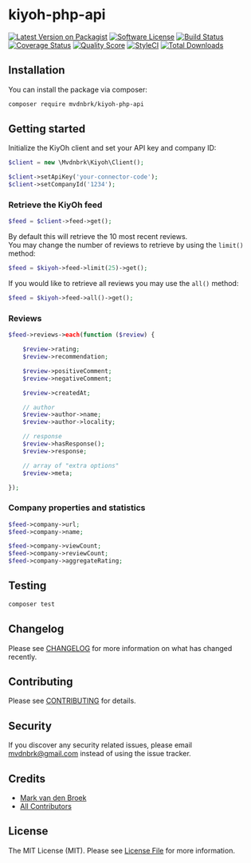 # kiyoh-php-api

[![Latest Version on Packagist][ico-version]][link-packagist]
[![Software License][ico-license]](LICENSE.md)
[![Build Status][ico-travis]][link-travis]
[![Coverage Status][ico-scrutinizer]][link-scrutinizer]
[![Quality Score][ico-code-quality]][link-code-quality]
[![StyleCI][ico-style-ci]][link-style-ci]
[![Total Downloads][ico-downloads]][link-downloads]

## Installation

You can install the package via composer:

```bash
composer require mvdnbrk/kiyoh-php-api
```

## Getting started

Initialize the KiyOh client and set your API key and company ID:

``` php
$client = new \Mvdnbrk\Kiyoh\Client();

$client->setApiKey('your-connector-code');
$client->setCompanyId('1234');
```

### Retrieve the KiyOh feed
```php
$feed = $client->feed->get();
```

By default this will retrieve the 10 most recent reviews.  
You may change the number of reviews to retrieve by using the `limit()` method:

```php
$feed = $kiyoh->feed->limit(25)->get();
```

If you would like to retrieve all reviews you may use the `all()` method:

```php
$feed = $kiyoh->feed->all()->get();
```

### Reviews

```php
$feed->reviews->each(function ($review) {

    $review->rating;
    $review->recommendation;

    $review->positiveComment;
    $review->negativeComment;

    $review->createdAt;

    // author
    $review->author->name;
    $review->author->locality;

    // response
    $review->hasResponse();
    $review->response;

    // array of "extra options"
    $review->meta;

});
```

### Company properties and statistics
```php
$feed->company->url;
$feed->company->name;

$feed->company->viewCount;
$feed->company->reviewCount;
$feed->company->aggregateRating;
```
## Testing

``` bash
composer test
```

## Changelog

Please see [CHANGELOG](CHANGELOG.md) for more information on what has changed recently.

## Contributing

Please see [CONTRIBUTING](CONTRIBUTING.md) for details.

## Security

If you discover any security related issues, please email mvdnbrk@gmail.com instead of using the issue tracker.

## Credits

- [Mark van den Broek](https://github.com/mvdnbrk)
- [All Contributors](../../contributors)

## License

The MIT License (MIT). Please see [License File](LICENSE.md) for more information.

[ico-version]: https://img.shields.io/packagist/v/mvdnbrk/kiyoh-php-api.svg?style=flat-square
[ico-license]: https://img.shields.io/badge/license-MIT-brightgreen.svg?style=flat-square
[ico-travis]: https://img.shields.io/travis/mvdnbrk/kiyoh-php-api/master.svg?style=flat-square
[ico-scrutinizer]: https://img.shields.io/scrutinizer/coverage/g/mvdnbrk/kiyoh-php-api.svg?style=flat-square
[ico-code-quality]: https://img.shields.io/scrutinizer/g/mvdnbrk/kiyoh-php-api.svg?style=flat-square
[ico-downloads]: https://img.shields.io/packagist/dt/mvdnbrk/kiyoh-php-api.svg?style=flat-square
[ico-style-ci]: https://styleci.io/repos/72292364/shield?branch=master

[link-packagist]: https://packagist.org/packages/mvdnbrk/kiyoh-php-api
[link-travis]: https://travis-ci.org/mvdnbrk/kiyoh-php-api
[link-scrutinizer]: https://scrutinizer-ci.com/g/mvdnbrk/kiyoh-php-api/code-structure
[link-code-quality]: https://scrutinizer-ci.com/g/mvdnbrk/kiyoh-php-api
[link-downloads]: https://packagist.org/packages/mvdnbrk/kiyoh-php-api
[link-author]: https://github.com/mvdnbrk
[link-contributors]: ../../contributors
[link-style-ci]: https://styleci.io/repos/168866337
